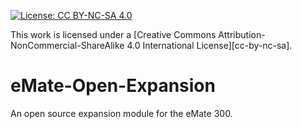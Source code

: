 [![License: CC BY-NC-SA 4.0](https://img.shields.io/badge/License-CC%20BY--NC--SA%204.0-lightgrey.svg)](https://creativecommons.org/licenses/by-nc-sa/4.0/)


This work is licensed under a
[Creative Commons Attribution-NonCommercial-ShareAlike 4.0 International License][cc-by-nc-sa].

# eMate-Open-Expansion
An open source expansion module for the eMate 300.
